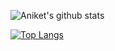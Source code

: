 

![Aniket's github stats](https://github-readme-stats.vercel.app/api?username=AniketS01&count_private=true&theme=dark)

[![Top Langs](https://github-readme-stats.vercel.app/api/top-langs/?username=anuraghazra&langs_count=7&theme=dark&layout=compact)](https://github.com/anuraghazra/github-readme-stats)
